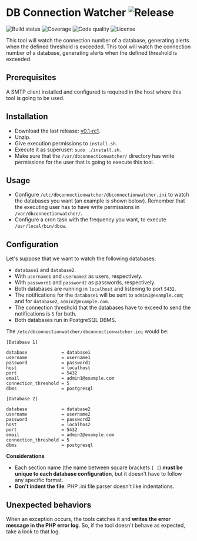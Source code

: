 DB Connection Watcher ![Release](https://img.shields.io/badge/release-v0.1--rc1-blue.svg)
=====================

![Build status](https://img.shields.io/jenkins/s/http/julenpardo.com/jenkins/DB-Connection-Watcher.svg) ![Coverage](https://img.shields.io/badge/coverage-87.76%25-brightgreen.svg) ![Code quality](https://scrutinizer-ci.com/g/julenpardo/DB-Connection-Watcher/badges/quality-score.png?b=master) ![License](https://img.shields.io/badge/license-Apache-blue.svg)

This tool will watch the connection number of a database, generating alerts when the defined threshold is exceeded.
This tool will watch the connection number of a database, generating alerts when the defined threshold is exceeded.

## Prerequisites
A SMTP client installed and configured is required in the host where this tool is going to be used. 

## Installation
 - Download the last release: [v0.1-rc1](https://github.com/julenpardo/DB-Connection-Watcher/releases/tag/v0.1-rc1).
 - Unzip.
 - Give execution permissions to `install.sh`.
 - Execute it as superuser: `sudo ./install.sh`.
 - Make sure that the `/var/dbconnectionwatcher/` directory has write permissions for the user that is going to execute this tool.
 
## Usage
 - Configure `/etc/dbconnectionwatcher/dbconnectionwatcher.ini` to watch the databases you want (an example is shown below). Remember that the executing user has to have write permissions in `/var/dbconnectionwatcher/`. 
 - Configure a cron task with the frequency you want, to execute `/usr/local/bin/dbcw`.
 
## Configuration
Let's suppose that we want to watch the following databases:

 - `database1` and `database2`.
 - With `username1` and `username2` as users, respectively.
 - With `password1` and `password2` as passwords, respectively.
 - Both databases are running in `localhost` and listening to port `5432`.
 - The notifications for the `database1` will be sent to `admin1@example.com`; and for `database2`, `admin2@example.com`.
 - The connection threshold that the databases have to exceed to send the notifications is `5` for both.
 - Both databases run in PostgreSQL DBMS.
 
The `/etc/dbconnectionwatcher/dbconnectionwatcher.ini` would be:

```
[Database 1]

database             = database1
username             = username1
password             = password1
host                 = localhost
port                 = 5432
email                = admin1@example.com
connection_threshold = 5
dbms                 = postgresql

[Database 2]

database             = database2
username             = username2
password             = password2
host                 = localhos2
port                 = 5432
email                = admin2@example.com
connection_threshold = 5
dbms                 = postgresql
```

**Considerations**

 - Each section name (the name between square brackets `[ ]`) **must be unique to each database configuration**, but it doesn't have to follow any specific format.
 - **Don't indent the file**. PHP .ini file parser doesn't like indentations.

## Unexpected behaviors

When an exception occurs, the tools catches it and **writes the error message in the PHP error log**. So, if the tool doesn't behave as expected, take a look to that log.

